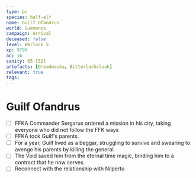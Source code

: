 ```yaml
---
type: pc
species: half-elf
name: Guilf Ofandrus
world: Guemenos
campaign: Arrival
deceased: false
level: Warlock 5
xp: 9790
ac: 16
sanity: 65 [52]
artefacts: [Dreadmaska, Bitterluchcloak]
relevant: true
tags:
---
```


# Guilf Ofandrus

- [ ] FFKA Commander Sergarus ordered a mission in his city, taking everyone who did not follow the FFK ways
- [ ] FFKA took Guilf's parents.
- [ ] For a year, Guilf lived as a beggar, struggling to survive and swearing to avenge his parents by killing the general.
- [ ] The Void saved him from the eternal time magic, binding him to a contract that he now serves.
- [ ] Reconnect with the relationship with Nilperto